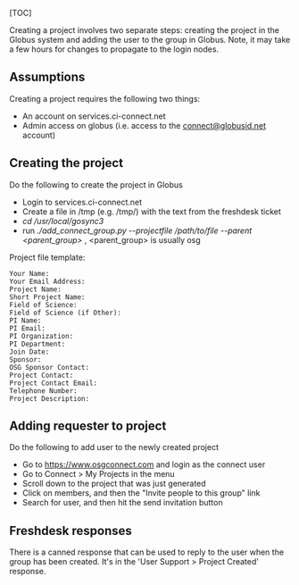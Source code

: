 [TOC]

[title]: - "Creating a new project"

Creating a project involves two separate steps: creating the project in the Globus system and adding the user to the group in Globus.  Note, it may take a few hours for changes to propagate to the login nodes.

## Assumptions

Creating a project requires the following two things:

* An account on services.ci-connect.net
* Admin access on globus (i.e. access to the connect@globusid.net account)

## Creating the project

Do the following to create the project in Globus 

* Login to services.ci-connect.net
* Create a file in /tmp (e.g. /tmp/<projectname>) with the text from the freshdesk ticket
* _cd /usr/local/gosync3_
* run _./add_connect_group.py --projectfile /path/to/file --parent <parent_group>_ , <parent_group> is usually osg

Project file template:

	Your Name: 
	Your Email Address: 
	Project Name: 
	Short Project Name: 
	Field of Science: 
	Field of Science (if Other):
	PI Name: 
	PI Email: 
	PI Organization: 
	PI Department: 
	Join Date:
	Sponsor:
	OSG Sponsor Contact:
	Project Contact: 
	Project Contact Email: 
	Telephone Number: 
	Project Description: 




## Adding requester to project

Do the following to add user to the newly created project

* Go to https://www.osgconnect.com and login as the connect user
* Go to Connect > My Projects in the menu
* Scroll down to the project that was just generated
* Click on members, and then the "Invite people to this group" link
* Search for user, and then hit the send invitation button

## Freshdesk responses

There is a canned response that can be used to reply to the user when the group has been created.  It's in the 'User Support > Project Created' response. 

